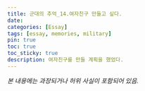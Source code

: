 ```yaml
---
title: 군대의 추억_14.여자친구 만들고 싶다.
date: 
categories: [Essay]
tags: [essay, memories, military]
pin: true
toc: true
toc_sticky: true
description: 여자친구를 만들 계획을 했었다.
---
```


_본 내용에는 과장되거나 허위 사실이 포함되어 있음._